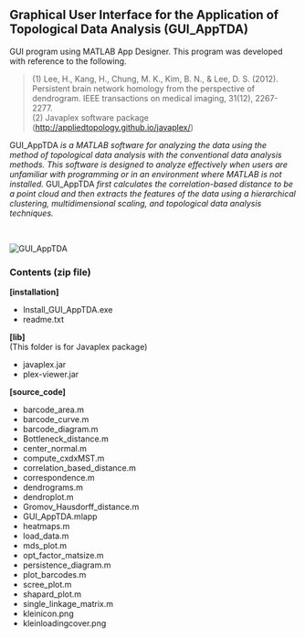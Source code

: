 
## Graphical User Interface for the Application of Topological Data Analysis (GUI_AppTDA)
  
GUI program using MATLAB App Designer. This program was developed with reference to the following.  

>(1) Lee, H., Kang, H., Chung, M. K., Kim, B. N., & Lee, D. S. (2012). Persistent brain network homology from the perspective of dendrogram. IEEE transactions on medical imaging, 31(12), 2267-2277.  
>(2) Javaplex software package (http://appliedtopology.github.io/javaplex/)
  
  
GUI_AppTDA _is a MATLAB software for analyzing the data using the method of topological data analysis with the conventional data analysis methods.
This software is designed to analyze effectively when users are unfamiliar with programming or in an environment where MATLAB is not installed._
GUI_AppTDA _first calculates the correlation-based distance to be a point cloud and then extracts the features of the data using a hierarchical clustering, multidimensional scaling, and topological data analysis techniques._

<br>

![GUI_AppTDA](https://user-images.githubusercontent.com/43581612/103168635-41136e80-4878-11eb-94f8-f59dd911a923.png)


### Contents (zip file)

**[installation]**
- Install_GUI_AppTDA.exe
- readme.txt

**[lib]**  
(This folder is for Javaplex package)
- javaplex.jar
- plex-viewer.jar

**[source_code]**
- barcode_area.m
- barcode_curve.m
- barcode_diagram.m
- Bottleneck_distance.m
- center_normal.m
- compute_cxdxMST.m
- correlation_based_distance.m
- correspondence.m
- dendrograms.m
- dendroplot.m
- Gromov_Hausdorff_distance.m
- GUI_AppTDA.mlapp
- heatmaps.m
- load_data.m
- mds_plot.m
- opt_factor_matsize.m
- persistence_diagram.m
- plot_barcodes.m
- scree_plot.m
- shapard_plot.m
- single_linkage_matrix.m
- kleinicon.png
- kleinloadingcover.png
